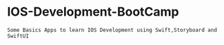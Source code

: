 # IOS-Development-BootCamp
    Some Basics Apps to learn IOS Development using Swift,Storyboard and SwiftUI
